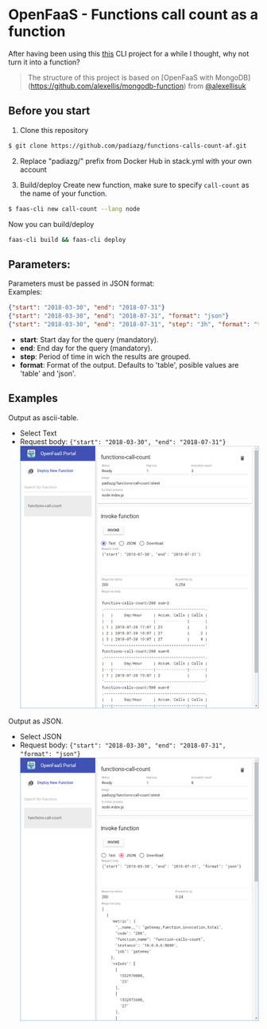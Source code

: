 # OpenFaaS - Functions call count as a function

After having been using this [this](https://github.com/padiazg/functions-calls-count-cli) CLI project for a while I thought, why not turn it into a function?

> The structure of this project is based on [OpenFaaS with MongoDB] (https://github.com/alexellis/mongodb-function) from [@alexellisuk](https://twitter.com/alexellisuk)

## Before you start

1. Clone this repository
```bash
$ git clone https://github.com/padiazg/functions-calls-count-af.git
```
2. Replace "padiazg/" prefix from Docker Hub in stack.yml with your own account

3. Build/deploy
Create new function, make sure to specify ```call-count``` as the name of your function.
```bash
$ faas-cli new call-count --lang node
```
Now you can build/deploy
```bash
faas-cli build && faas-cli deploy
```

## Parameters:
Parameters must be passed in JSON format:  
Examples:  
```json
{"start": "2018-03-30", "end": "2018-07-31"}
{"start": "2018-03-30", "end": "2018-07-31", "format": "json"}
{"start": "2018-03-30", "end": "2018-07-31", "step": "3h", "format": "table"}
```

* **start**: Start day for the query (mandatory).
* **end**: End day for the query (mandatory).
* **step**: Period of time in wich the results are grouped.
* **format**: Format of the output. Defaults to 'table', posible values are 'table' and 'json'.

## Examples
Output as ascii-table.  
* Select Text
* Request body: ```{"start": "2018-03-30", "end": "2018-07-31"}```
![](./images/example-text.png)

Output as JSON.  
* Select JSON
* Request body: ```{"start": "2018-03-30", "end": "2018-07-31",  "format": "json"}```
![](./images/example-json.png)
